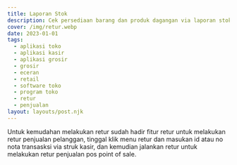 ```yaml
---
title: Laporan Stok
description: Cek persediaan barang dan produk dagangan via laporan stok inventori management
cover: /img/retur.webp
date: 2023-01-01
tags:
  - aplikasi toko
  - aplikasi kasir
  - aplikasi grosir
  - grosir
  - eceran
  - retail
  - software toko
  - program toko
  - retur
  - penjualan
layout: layouts/post.njk
---
```


Untuk kemudahan melakukan retur sudah hadir fitur retur untuk melakukan retur penjualan pelanggan, tinggal klik menu retur dan masukan id atau no nota transasksi via struk kasir, dan kemudian jalankan retur untuk melakukan retur penjualan pos point of sale.
